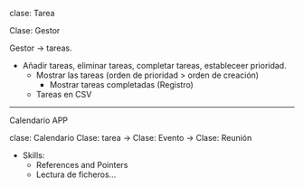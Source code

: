clase: Tarea

Clase: Gestor

Gestor -> tareas.


- Añadir tareas, eliminar tareas, completar tareas, estableceer prioridad.
    - Mostrar las tareas (orden de prioridad > orden de creación)
        - Mostrar tareas completadas (Registro)
    - Tareas en CSV







---

Calendario APP

clase: Calendario
Clase: tarea -> Clase: Evento -> Clase: Reunión










- Skills:
    - References and Pointers
    - Lectura de ficheros...